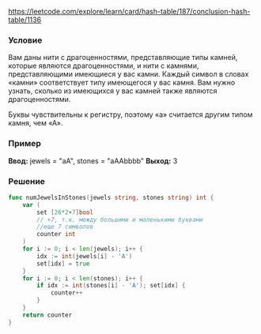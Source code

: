 https://leetcode.com/explore/learn/card/hash-table/187/conclusion-hash-table/1136
### Условие
Вам даны нити с драгоценностями, представляющие типы камней, которые являются драгоценностями, и нити с камнями, представляющими имеющиеся у вас камни. Каждый символ в словах «камни» соответствует типу имеющегося у вас камня. Вам нужно узнать, сколько из имеющихся у вас камней также являются драгоценностями.

Буквы чувствительны к регистру, поэтому «а» считается другим типом камня, чем «А».
### Пример

**Ввод:** jewels = "aA", stones = "aAAbbbb"
**Выход:** 3
### Решение

```go
func numJewelsInStones(jewels string, stones string) int {
    var (
        set [26*2+7]bool
        // +7, т.к. между большими и маленькими буквами 
        //еще 7 символов
        counter int
    )
    for i := 0; i < len(jewels); i++ {
        idx := int(jewels[i] - 'A')
        set[idx] = true
    }
    for i := 0; i < len(stones); i++ {
        if idx := int(stones[i] - 'A'); set[idx] {
            counter++
        }
    }
    return counter
}
```
